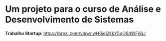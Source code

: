 # Um projeto para o curso de Análise e Desenvolvimento de Sistemas
**Trabalho Startup**: https://prezi.com/view/lwH6ieQYkY5qO6dWFjSL/